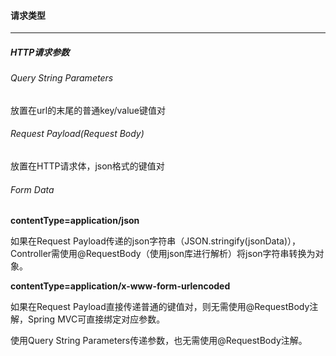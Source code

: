 #### 请求类型

------

##### HTTP请求参数

###### Query String Parameters

放置在url的末尾的普通key/value键值对



###### Request Payload(Request Body)

放置在HTTP请求体，json格式的键值对



###### Form Data





**contentType=application/json**

如果在Request Payload传递的json字符串（JSON.stringify(jsonData)），Controller需使用@RequestBody（使用json库进行解析）将json字符串转换为对象。



**contentType=application/x-www-form-urlencoded**

如果在Request Payload直接传递普通的键值对，则无需使用@RequestBody注解，Spring MVC可直接绑定对应参数。





使用Query String Parameters传递参数，也无需使用@RequestBody注解。